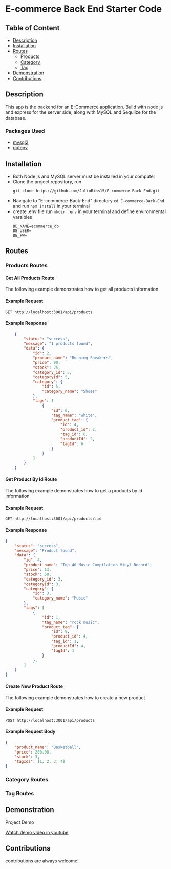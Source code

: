 # E-commerce Back End Starter Code
  ## Table of Content
  * [Description](#description)
  * [Installation](#instructions)
  * [Routes](#routes)
    * [Products](#Products_Routes)
    * [Category](#category_routes)
    * [Tag](#tag_routes)
  * [Demonstration](#demonstration)
  * [Contributions](#contributions)

## Description
This app is the backend for an E-Commerce application. Build with node js and express for the server side, along with MySQL and Sequlize for the database.


### Packages Used

* [mysql2](https://www.npmjs.com/package/mysql2)
* [dotenv](https://www.npmjs.com/package/dotenv)

## Installation

* Both Node js and MySQL server must be installed in your computer
* Clone the project repository, run  
    ```
    git clone https://github.com/JulioRios15/E-commerce-Back-End.git
    ```
*  Navigate to "E-commerce-Back-End" directory `cd E-commerce-Back-End` and run `npm install` in your terminal
* create .env file run `mkdir .env` in your terminal and define environmental varaibles
    ```
    DB_NAME=ecommerce_db
    DB_USER=
    DB_PW=
    ```


## Routes

### Products Routes

#### Get All Products Route
The following example demonstrates how to get all products information

#### Example Request
```
GET http://localhost:3001/api/products
```
#### Example Response
```json
    {
        "status": "success",
        "message": "1 products found",
        "data": {
            "id": 2,
            "product_name": "Running Sneakers",
            "price": 90,
            "stock": 25,
            "category_id": 5,
            "categoryId": 5,
            "category": {
                "id": 5,
                "category_name": "Shoes"
            },
            "tags": [
                {
                    "id": 6,
                    "tag_name": "white",
                    "product_tag": {
                        "id": 4,
                        "product_id": 2,
                        "tag_id": 6,
                        "productId": 2,
                        "tagId": 6
                    }
                }
            ]
        }
    }
```

#### Get Product By Id Route
The following example demonstrates how to get a products by id information

#### Example Request
```
GET http://localhost:3001/api/products/:id
```
#### Example Response

```json
{
    "status": "success",
    "message": "Product found",
    "data": {
        "id": 4,
        "product_name": "Top 40 Music Compilation Vinyl Record",
        "price": 13,
        "stock": 50,
        "category_id": 3,
        "categoryId": 3,
        "category": {
            "id": 3,
            "category_name": "Music"
        },
        "tags": [
            {
                "id": 1,
                "tag_name": "rock music",
                "product_tag": {
                    "id": 9,
                    "product_id": 4,
                    "tag_id": 1,
                    "productId": 4,
                    "tagId": 1
                }
            },
        ]
    }
}
```

#### Create New Product Route
The following example demonstrates how to create a new product

#### Example Request
```
POST http://localhost:3001/api/products
```
#### Example Request Body
```json
{
    "product_name": "Basketball",
    "price": 200.00,
    "stock": 3,
    "tagIds": [1, 2, 3, 4]
}
```

### Category Routes

### Tag Routes

## Demonstration
Project Demo

[Watch demo video in youtube](https://youtu.be/RwZBZgHCLc8)

## Contributions
contributions are always welcome!